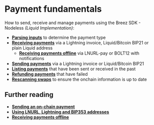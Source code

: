 # Payment fundamentals

How to send, receive and manage payments using the Breez SDK - Nodeless *(Liquid Implementation)*:

- **[Parsing inputs]** to determine the payment type
- **[Receiving payments]** via a Lightning invoice, Liquid/Bitcoin BIP21 or plain Liquid address
  - **[Receiving payments offline]** via LNURL-pay or BOLT12 with notifications
- **[Sending payments]** via a Lightning invoice or Liquid/Bitcoin BIP21
- **[Listing payments]** that have been sent or received in the past
- **[Refunding payments]** that have failed
- **[Rescanning swaps]** to ensure the onchain information is up to date

[Parsing inputs]: parse.md
[Receiving payments]: receive_payment.md
[Receiving payments offline]: receiving_payments_offline.md
[Sending payments]: send_payment.md
[Listing payments]: list_payments.md
[Refunding payments]: refund_payment.md
[Rescanning swaps]: rescanning_swaps.md

## Further reading

- **[Sending an on-chain payment](pay_onchain.md)**
- **[Using LNURL, Lightning and BIP353 addresses](lnurl.md)**
- **[Receiving payments offline](receiving_payments_offline.md)**